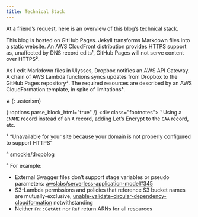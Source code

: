 ```yaml
---  
title: Technical Stack
---
```


At a friend’s request, here is an overview of this blog’s technical stack.

This blog is hosted on GitHub Pages. Jekyll transforms Markdown files into a static website. An AWS CloudFront distribution provides HTTPS support as, unaffected by DNS record edits¹, GitHub Pages will not serve content over HTTPS².

As I edit Markdown files in Ulysses, Dropbox notifies an AWS API Gateway. A chain of AWS Lambda functions syncs updates from Dropbox to the GitHub Pages repository³. The required resources are described by an AWS CloudFormation template, in spite of limitations⁴.

⁂
{: .asterism}

{::options parse_block_html="true" /}
\<div class="footnotes"\>
¹ Using a `CNAME` record instead of an `A` record, adding Let’s Encrypt to the `CAA` record, etc.

² “Unavailable for your site because your domain is not properly configured to support HTTPS”

³ [smockle/dropblog][1]

⁴ For example:
* External Swagger files don’t support stage variables or pseudo parameters: [awslabs/serverless-application-model#345][2]
* S3-Lambda permissions and policies that reference S3 bucket names are mutually-exclusive, [unable-validate-circular-dependency-cloudformation][3] notwithstanding
* Neither `Fn::GetAtt` nor `Ref` return ARNs for all resources

[1]:	https://github.com/smockle/dropblog
[2]:	https://github.com/awslabs/serverless-application-model/issues/345
[3]:	https://aws.amazon.com/premiumsupport/knowledge-center/unable-validate-circular-dependency-cloudformation/